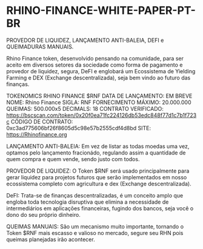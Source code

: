 # RHINO-FINANCE-WHITE-PAPER-PT-BR
PROVEDOR DE LIQUIDEZ, LANÇAMENTO ANTI-BALEIA, DEFI e QUEIMADURAS MANUAIS.

Rhino Finance token, desenvolvido pensando na comunidade, para ser aceito em diversos setores da sociedade como forma de pagamento e provedor de liquidez, segura, DeFI e englobará um Ecossistema de Yielding Farming e DEX (Exchange descentralizada), seja bem vindo ao futuro das finanças.

TOKENOMICS RHINO FINANCE  $RNF
DATA DE LANÇAMENTO: EM BREVE
NOME: Rhino Finance
SIGLA: RNF
FORNECIMENTO MÁXIMO: 20.000.000
QUEIMAS: 500.000x5
DECIMALS: 18
CONTRATO VERIFICADO: https://bscscan.com/token/0x20f0ea71fc224126db53edc848f77d1c7b1f723c
CÓDIGO DE CONTRATO: 0xc3ad775606bf26f8605d5c98e57b2555cdf4d8bd
SITE: https://Rhinofinance.org

LANÇAMENTO ANTI-BALEIA: Em vez de listar as todas moedas uma vez, optamos pelo lançamento fracionádo, regulando assim a quantidade de quem compra e quem vende, sendo justo com todos.

PROVEDOR DE LIQUIDEZ: O Token $RNF será usado principalmente para gerar liquidez para projetos futuros que serão implementados em nosso ecossistema completo com agricultura e dex (Exchange descentralizada).

DeFI: Trata-se de finanças descentralizadas, é um conceito amplo que engloba toda tecnologia disruptiva que elimina a necessidade de intermediários em aplicações financeiras, fugindo dos bancos, seja você o dono do seu próprio dinheiro.

QUEIMAS MANUAIS: São um mecanismo muito importante, tornando o Token $RNF mais escasso e valioso no mercado, segure seu RHN pois queimas planejadas irão acontecer.
